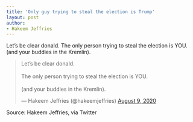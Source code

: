 ```yaml
---
title: 'Only guy trying to steal the election is Trump'
layout: post
author:
- Hakeem Jeffries
---
```


Let’s be clear donald. The only person trying to steal the election is YOU. (and your buddies in the Kremlin).

<blockquote class="twitter-tweet"><p lang="en" dir="ltr">Let’s be clear donald.<br><br>The only person trying to steal the election is YOU.<br><br>(and your buddies in the Kremlin).</p>&mdash; Hakeem Jeffries (@hakeemjeffries) <a href="https://twitter.com/hakeemjeffries/status/1292286591889801218?ref_src=twsrc%5Etfw">August 9, 2020</a></blockquote> <script async src="https://platform.twitter.com/widgets.js" charset="utf-8"></script>

Source: Hakeem Jeffries, via Twitter
